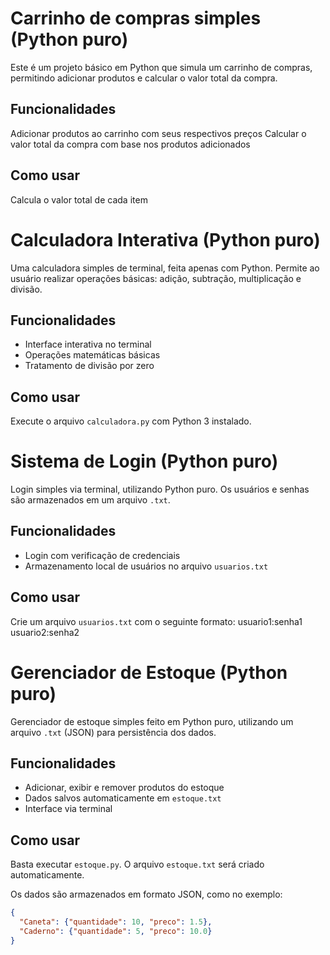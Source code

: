 # Carrinho de compras simples (Python puro)

Este é um projeto básico em Python que simula um carrinho de compras, permitindo adicionar produtos e calcular o valor total da compra.

## Funcionalidades

Adicionar produtos ao carrinho com seus respectivos preços Calcular o valor total da compra com base nos produtos adicionados

## Como usar
Calcula o valor total de cada item




# Calculadora Interativa (Python puro)

Uma calculadora simples de terminal, feita apenas com Python. Permite ao usuário realizar operações básicas: adição, subtração, multiplicação e divisão.

## Funcionalidades

- Interface interativa no terminal
- Operações matemáticas básicas
- Tratamento de divisão por zero

## Como usar

Execute o arquivo `calculadora.py` com Python 3 instalado.




# Sistema de Login (Python puro)

Login simples via terminal, utilizando Python puro. Os usuários e senhas são armazenados em um arquivo `.txt`.

## Funcionalidades

- Login com verificação de credenciais
- Armazenamento local de usuários no arquivo `usuarios.txt`

## Como usar

Crie um arquivo `usuarios.txt` com o seguinte formato:
usuario1:senha1
usuario2:senha2




# Gerenciador de Estoque (Python puro)

Gerenciador de estoque simples feito em Python puro, utilizando um arquivo `.txt` (JSON) para persistência dos dados.

## Funcionalidades

- Adicionar, exibir e remover produtos do estoque
- Dados salvos automaticamente em `estoque.txt`
- Interface via terminal

## Como usar

Basta executar `estoque.py`. O arquivo `estoque.txt` será criado automaticamente.

Os dados são armazenados em formato JSON, como no exemplo:
```json
{
  "Caneta": {"quantidade": 10, "preco": 1.5},
  "Caderno": {"quantidade": 5, "preco": 10.0}
}

